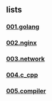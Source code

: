 
## lists

### [001.golang](/projects/001.golang.md)

### [002.nginx](/projects/002.nginx.md)

### [003.network](/projects/003.network.md)

### [004.c_cpp](/projects/004.c_cpp.md)

### [005.compiler](/projects/005.compiler.md)